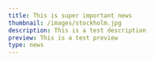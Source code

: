 ```yaml
---
title: This is super important news
thumbnail: /images/stockholm.jpg
description: This is a test description
preview: This is a test preview
type: news
---
```


